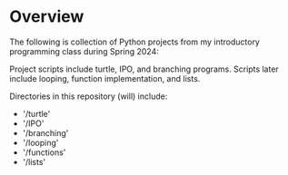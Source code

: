 # Overview
The following is collection of Python projects from my introductory programming class during Spring 2024:

Project scripts include turtle, IPO, and branching programs. Scripts later include looping, function implementation, and lists. 

Directories in this repository (will) include:
- '/turtle'
- '/IPO'
- '/branching'
- '/looping'
- '/functions'
- '/lists'
